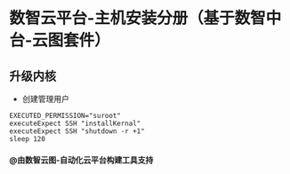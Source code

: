 # 数智云平台-主机安装分册（基于数智中台-云图套件）

## 升级内核

- 创建管理用户

````
EXECUTED_PERMISSION="suroot"
executeExpect SSH "installKernal"
executeExpect SSH "shutdown -r +1"
sleep 120 
````

#### @由数智云图-自动化云平台构建工具支持